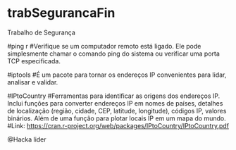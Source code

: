 # trabSegurancaFin
Trabalho de Segurança

#ping r
#Verifique se um computador remoto está ligado. Ele pode simplesmente chamar o comando ping do sistema ou verificar uma porta TCP especificada.

#iptools 
#É um pacote para tornar os endereços IP convenientes para lidar, analisar e validar.

#IPtoCountry
#Ferramentas para identificar as origens dos endereços IP. Inclui funções para converter endereços IP em nomes de países, detalhes de localização (região, cidade, CEP, latitude, longitude), códigos IP, valores binários. Além de uma função para plotar locais IP em um mapa do mundo.
#Link: https://cran.r-project.org/web/packages/IPtoCountry/IPtoCountry.pdf

@Hacka lider
